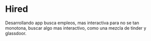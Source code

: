 # Hired
Desarrollando app busca empleos, mas interactiva para no se tan monotona, buscar algo mas interactivo, como una mezcla de tinder y glassdoor.

